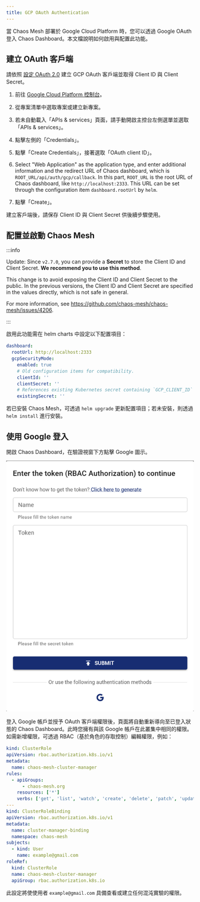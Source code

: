 ```yaml
---
title: GCP OAuth Authentication
---
```


當 Chaos Mesh 部署於 Google Cloud Platform 時，您可以透過 Google OAuth 登入 Chaos Dashboard。本文檔說明如何啟用與配置此功能。

## 建立 OAuth 客戶端

請依照 [設定 OAuth 2.0](https://support.google.com/cloud/answer/6158849?hl=en) 建立 GCP OAuth 客戶端並取得 Client ID 與 Client Secret。

1. 前往 [Google Cloud Platform 控制台](https://console.cloud.google.com/)。

2. 從專案清單中選取專案或建立新專案。

3. 若未自動載入「APIs & services」頁面，請手動開啟主控台左側選單並選取「APIs & services」。

4. 點擊左側的「Credentials」。

5. 點擊「Create Credentials」，接著選取「OAuth client ID」。

6. Select "Web Application" as the application type, and enter additional information and the redirect URL of Chaos dashboard, which is `ROOT_URL/api/auth/gcp/callback`. In this part, `ROOT_URL` is the root URL of Chaos dashboard, like `http://localhost:2333`. This URL can be set through the configuration item `dashboard.rootUrl` by `helm`.

7. 點擊「Create」。

建立客戶端後，請保存 Client ID 與 Client Secret 供後續步驟使用。

## 配置並啟動 Chaos Mesh

:::info

Update: Since `v2.7.0`, you can provide a **Secret** to store the Client ID and Client Secret. **We recommend you to use this method**.

This change is to avoid exposing the Client ID and Client Secret to the public. In the previous versions, the Client ID and Client Secret are specified in the values directly, which is not safe in general.

For more information, see https://github.com/chaos-mesh/chaos-mesh/issues/4206.

:::

啟用此功能需在 helm charts 中設定以下配置項目：

```yaml
dashboard:
  rootUrl: http://localhost:2333
  gcpSecurityMode:
    enabled: true
    # Old configuration items for compatibility.
    clientId: ''
    clientSecret: ''
    # References existing Kubernetes secret containing `GCP_CLIENT_ID` and `GCP_CLIENT_SECRET`.
    existingSecret: ''
```

若已安裝 Chaos Mesh，可透過 `helm upgrade` 更新配置項目；若未安裝，則透過 `helm install` 進行安裝。

## 使用 Google 登入

開啟 Chaos Dashboard，在驗證視窗下方點擊 Google 圖示。

![img](./img/google-auth.png)

登入 Google 帳戶並授予 OAuth 客戶端權限後，頁面將自動重新導向至已登入狀態的 Chaos Dashboard。此時您擁有與該 Google 帳戶在此叢集中相同的權限。如需新增權限，可透過 RBAC（基於角色的存取控制）編輯權限，例如：

```yaml
kind: ClusterRole
apiVersion: rbac.authorization.k8s.io/v1
metadata:
  name: chaos-mesh-cluster-manager
rules:
  - apiGroups:
      - chaos-mesh.org
    resources: ['*']
    verbs: ['get', 'list', 'watch', 'create', 'delete', 'patch', 'update']
---
kind: ClusterRoleBinding
apiVersion: rbac.authorization.k8s.io/v1
metadata:
  name: cluster-manager-binding
  namespace: chaos-mesh
subjects:
  - kind: User
    name: example@gmail.com
roleRef:
  kind: ClusterRole
  name: chaos-mesh-cluster-manager
  apiGroup: rbac.authorization.k8s.io
```

此設定將使使用者 `example@gmail.com` 具備查看或建立任何混沌實驗的權限。